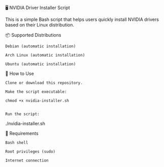 🖥️ NVIDIA Driver Installer Script

This is a simple Bash script that helps users quickly install NVIDIA drivers based on their Linux distribution.

📦 Supported Distributions

    Debian (automatic installation)

    Arch Linux (automatic installation)

    Ubuntu (automatic installation)

🚀 How to Use

    Clone or download this repository.

    Make the script executable:

    chmod +x nvidia-installer.sh

    
    Run the script:
   ./nvidia-installer.sh


🧠 Requirements

    Bash shell

    Root privileges (sudo)

    Internet connection


